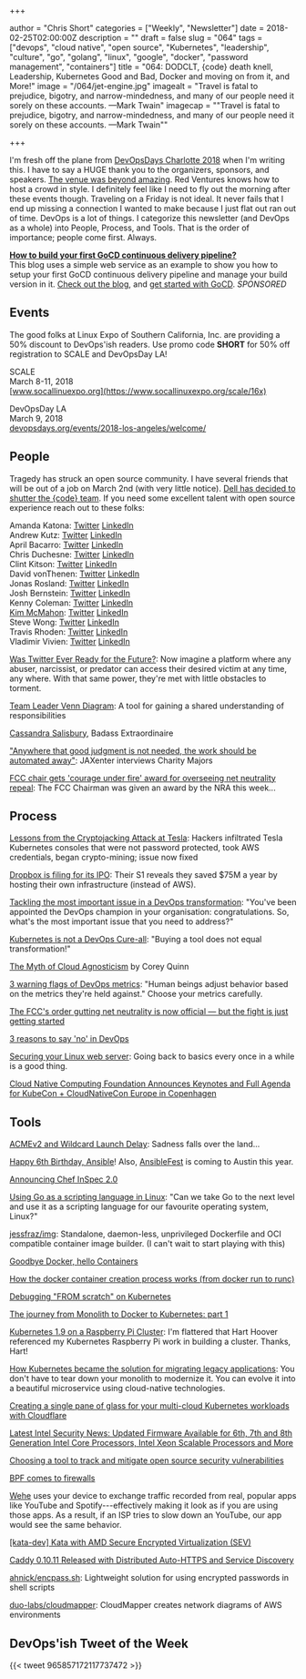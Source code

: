 +++

author = "Chris Short"
categories = ["Weekly", "Newsletter"]
date = 2018-02-25T02:00:00Z
description = ""
draft = false
slug = "064"
tags = ["devops", "cloud native", "open source", "Kubernetes", "leadership", "culture", "go", "golang", "linux", "google", "docker", "password management", "containers"]
title = "064: DODCLT, {code} death knell, Leadership, Kubernetes Good and Bad, Docker and moving on from it, and More!"
image = "/064/jet-engine.jpg"
imagealt = "Travel is fatal to prejudice, bigotry, and narrow-mindedness, and many of our people need it sorely on these accounts. —Mark Twain"
imagecap = "\"Travel is fatal to prejudice, bigotry, and narrow-mindedness, and many of our people need it sorely on these accounts. —Mark Twain\""

+++

I'm fresh off the plane from [DevOpsDays Charlotte 2018](https://www.devopsdays.org/events/2018-charlotte/welcome/) when I'm writing this. I have to say a HUGE thank you to the organizers, sponsors, and speakers. [The venue was beyond amazing](https://twitter.com/editingemily/status/966735443436941317). Red Ventures knows how to host a crowd in style. I definitely feel like I need to fly out the morning after these events though. Traveling on a Friday is not ideal. It never fails that I end up missing a connection I wanted to make because I just flat out ran out of time. DevOps is a lot of things. I categorize this newsletter (and DevOps as a whole) into People, Process, and Tools. That is the order of importance; people come first. Always.

[**How to build your first GoCD continuous delivery pipeline?**](https://www.gocd.org/2018/02/13/managing-build-versions-pipeline/?utm_campaign=cd_hacks&utm_medium=newsletter_ad&utm_source=devopsish&utm_content=cd_hacks_no_visual&utm_term=)  
This blog uses a simple web service as an example to show you how to setup your first GoCD continuous delivery pipeline and manage your build version in it. [Check out the blog](https://www.gocd.org/2018/02/13/managing-build-versions-pipeline/?utm_campaign=cd_hacks&utm_medium=newsletter_ad&utm_source=devopsish&utm_content=cd_hacks_no_visual&utm_term=), and [get started with GoCD](https://www.gocd.org/2018/02/13/managing-build-versions-pipeline/?utm_campaign=cd_hacks&utm_medium=newsletter_ad&utm_source=devopsish&utm_content=GOCD_getting_started&utm_term=). *SPONSORED*

## Events

The good folks at Linux Expo of Southern California, Inc. are providing a 50% discount to DevOps'ish readers. Use promo code **SHORT** for 50% off registration to SCALE and DevOpsDay LA!

SCALE  
March 8-11, 2018  
[www.socallinuexpo.org](https://www.socallinuxexpo.org/scale/16x)

DevOpsDay LA  
March 9, 2018  
[devopsdays.org/events/2018-los-angeles/welcome/](https://www.devopsdays.org/events/2018-los-angeles/welcome/)

## People

Tragedy has struck an open source community. I have several friends that will be out of a job on March 2nd (with very little notice). [Dell has decided to shutter the {code} team](https://blog.thecodeteam.com/2018/02/22/final-thank-code-team/). If you need some excellent talent with open source experience reach out to these folks:

Amanda Katona: [Twitter](https://twitter.com/amanda_katona) [LinkedIn](http://www.linkedin.com/in/amandakatona)  
Andrew Kutz: [Twitter](https://twitter.com/ssakutz) [LinkedIn](https://www.linkedin.com/in/akutz)  
April Bacarro: [Twitter](https://twitter.com/a_bacarro) [LinkedIn](https://www.linkedin.com/in/aprilbacarroeventmarketing)  
Chris Duchesne: [Twitter](https://twitter.com/ChrisDuchesne) [LinkedIn](https://www.linkedin.com/in/cduchesne/)  
Clint Kitson: [Twitter](https://twitter.com/clintkitson) [LinkedIn](https://www.linkedin.com/in/clintonkitson/)  
David vonThenen: [Twitter](https://twitter.com/dvonthenen) [LinkedIn](http://www.linkedin.com/in/dvonthenen)  
Jonas Rosland: [Twitter](https://twitter.com/jonasrosland) [LinkedIn](https://www.linkedin.com/in/jonasrosland/)  
Josh Bernstein: [Twitter](https://twitter.com/quityourjoshing) [LinkedIn](https://www.linkedin.com/in/jbernstein)  
Kenny Coleman: [Twitter](https://twitter.com/kendrickcoleman) [LinkedIn](https://www.linkedin.com/in/kendrickcoleman/)  
[Kim McMahon](https://kimmcmahon.me/): [Twitter](https://twitter.com/kamcmahon) [LinkedIn](https://www.linkedin.com/in/kimmcmahonmarketingdirector/)  
Steve Wong: [Twitter](https://twitter.com/cantbewong) [LinkedIn](http://www.linkedin.com/in/stevewongcodeteam)  
Travis Rhoden: [Twitter](https://twitter.com/codenrhoden) [LinkedIn](http://www.linkedin.com/in/trhoden)  
Vladimir Vivien: [Twitter](https://twitter.com/VladimirVivien) [LinkedIn](https://www.linkedin.com/in/vvivien)

[Was Twitter Ever Ready for the Future?](https://medium.com/@kylierobison/was-twitter-ever-ready-for-the-future-47a2d63d9c80): Now imagine a platform where any abuser, narcissist, or predator can access their desired victim at any time, any where. With that same power, they're met with little obstacles to torment.

[Team Leader Venn Diagram](https://medium.com/making-meetup/em-el-pm-venn-diagram-764e79b42baf): A tool for gaining a shared understanding of responsibilities

[Cassandra Salisbury](https://medium.com/celebrating-bhm-33-black-womxn-in-tech/cassandra-salisbury-be550f761130), Badass Extraordinaire

["Anywhere that good judgment is not needed, the work should be automated away"](https://devops.jaxlondon.com/blog/devops-conference/awhere-good-judgment-is-not-needed-work-shoul-be-automated/): JAXenter interviews Charity Majors

[FCC chair gets 'courage under fire' award for overseeing net neutrality repeal](https://www.cnn.com/2018/02/23/politics/ajit-pai-nra-cpac-award/index.html): The FCC Chairman was given an award by the NRA this week...

## Process

[Lessons from the Cryptojacking Attack at Tesla](https://blog.redlock.io/cryptojacking-tesla): Hackers infiltrated Tesla Kubernetes consoles that were not password protected, took AWS credentials, began crypto-mining; issue now fixed

[Dropbox is filing for its IPO](https://www.cnbc.com/2018/02/23/dropbox-ipo-form-s-1-prospectus-filing-full-text.html): Their S1 reveals they saved $75M a year by hosting their own infrastructure (instead of AWS).

[Tackling the most important issue in a DevOps transformation](https://opensource.com/article/18/2/most-important-issue-devops-transformation): "You've been appointed the DevOps champion in your organisation: congratulations. So, what's the most important issue that you need to address?"

[Kubernetes is not a DevOps Cure-all](https://www.nebulaworks.com/blog/2018/02/17/kubernetes-not-devops-cure/): "Buying a tool does not equal transformation!"

[The Myth of Cloud Agnosticism](http://blog.reactiveops.com/the-myth-of-cloud-agnosticism) by Corey Quinn

[3 warning flags of DevOps metrics](https://opensource.com/article/18/2/three-warning-flags-devops-metrics): "Human beings adjust behavior based on the metrics they're held against." Choose your metrics carefully.

[The FCC's order gutting net neutrality is now official — but the fight is just getting started](https://techcrunch.com/2018/02/22/the-fccs-order-gutting-net-neutrality-is-now-official-but-the-fight-is-just-getting-started/)

[3 reasons to say 'no' in DevOps](https://opensource.com/article/18/2/3-reasons-say-no-devops)

[Securing your Linux web server](https://hackernoon.com/securing-your-linux-web-server-2be683c223eb): Going back to basics every once in a while is a good thing.

[Cloud Native Computing Foundation Announces Keynotes and Full Agenda for KubeCon + CloudNativeCon Europe in Copenhagen](http://www.cncf.io/announcement/2018/02/20/cloud-native-computing-foundation-announces-keynotes-full-agenda-kubecon-cloudnativecon-europe-copenhagen)

## Tools

[ACMEv2 and Wildcard Launch Delay](https://community.letsencrypt.org/t/acmev2-and-wildcard-launch-delay/53654): Sadness falls over the land...

[Happy 6th Birthday, Ansible](https://twitter.com/i/web/status/967116263955759104)! Also, [AnsibleFest](https://www.ansible.com/ansiblefest) is coming to Austin this year.

[Announcing Chef InSpec 2.0](http://blog.chef.io/2018/02/20/announcing-inspec-2-0/)

[Using Go as a scripting language in Linux](https://blog.cloudflare.com/using-go-as-a-scripting-language-in-linux/): "Can we take Go to the next level and use it as a scripting language for our favourite operating system, Linux?"

[jessfraz/img](https://github.com/jessfraz/img): Standalone, daemon-less, unprivileged Dockerfile and OCI compatible container image builder. (I can't wait to start playing with this)

[Goodbye Docker, hello Containers](https://blog.worldline.tech/2018/02/19/goodbye-docker-hello-containers.html)

[How the docker container creation process works (from docker run to runc)](https://prefetch.net/blog/2018/02/19/how-the-docker-container-creation-process-works-from-docker-run-to-runc/)

[Debugging "FROM scratch" on Kubernetes](http://ahmet.im/blog/debugging-scratch/)

[The journey from Monolith to Docker to Kubernetes: part 1](https://medium.com/@idobry/the-journey-from-monolith-to-docker-to-kubernetes-part-1-f5dbd730f620)

[Kubernetes 1.9 on a Raspberry Pi Cluster](https://harthoover.com/kubernetes-1.9-on-a-raspberry-pi-cluster/): I'm flattered that Hart Hoover referenced my Kubernetes Raspberry Pi work in building a cluster. Thanks, Hart!

[How Kubernetes became the solution for migrating legacy applications](https://opensource.com/article/18/2/how-kubernetes-became-solution-migrating-legacy-applications): You don't have to tear down your monolith to modernize it. You can evolve it into a beautiful microservice using cloud-native technologies.

[Creating a single pane of glass for your multi-cloud Kubernetes workloads with Cloudflare](https://blog.cloudflare.com/creating-a-single-pane-of-glass-for-your-multi-cloud-kubernetes-workloads-with-cloudflare/)

[Latest Intel Security News: Updated Firmware Available for 6th, 7th and 8th Generation Intel Core Processors, Intel Xeon Scalable Processors and More](https://newsroom.intel.com/news/latest-intel-security-news-updated-firmware-available/)

[Choosing a tool to track and mitigate open source security vulnerabilities](https://www.oreilly.com/ideas/choosing-a-tool-to-track-and-mitigate-open-source-security-vulnerabilities)

[BPF comes to firewalls](https://lwn.net/Articles/747551/)

[Wehe](https://dd.meddle.mobi/) uses your device to exchange traffic recorded from real, popular apps like YouTube and Spotify---effectively making it look as if you are using those apps. As a result, if an ISP tries to slow down an YouTube, our app would see the same behavior.

[[kata-dev] Kata with AMD Secure Encrypted Virtualization (SEV)](http://lists.katacontainers.io/pipermail/kata-dev/2018-February/000029.html)

[Caddy 0.10.11 Released with Distributed Auto-HTTPS and Service Discovery](https://caddyserver.com/blog/caddy-0_10_11-released)

[ahnick/encpass.sh](https://github.com/ahnick/encpass.sh): Lightweight solution for using encrypted passwords in shell scripts

[duo-labs/cloudmapper](https://github.com/duo-labs/cloudmapper): CloudMapper creates network diagrams of AWS environments

## DevOps'ish Tweet of the Week

{{< tweet 965857172117737472 >}}
